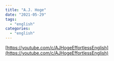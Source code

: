 ```yaml
---
title: "A.J. Hoge"
date: "2021-05-29"
tags:
  - "english"
categories:
  - "english"
---
```


[https://youtube.com/c/AJHogeEffortlessEnglish](https://youtube.com/c/AJHogeEffortlessEnglish)
